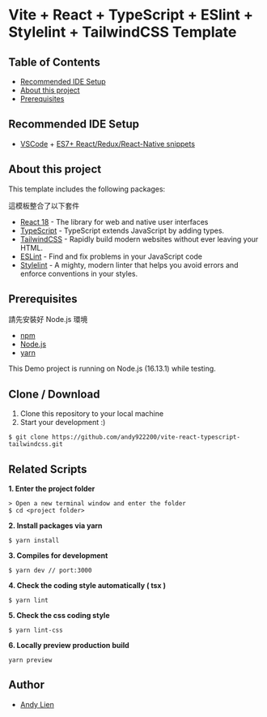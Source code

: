 # Vite + React + TypeScript + ESlint + Stylelint + TailwindCSS Template

## Table of Contents
- [Recommended IDE Setup](#recommended-ide-setup)
- [About this project](#about-this-project)
- [Prerequisites](#prerequisites)

## Recommended IDE Setup
- [VSCode](https://code.visualstudio.com/) + [ES7+ React/Redux/React-Native snippets](https://marketplace.visualstudio.com/items?itemName=rodrigovallades.es7-react-js-snippets)

## About this project 
<p>This template includes the following packages:</p>
<p>這模板整合了以下套件</p>

- [React 18](https://react.dev/) - The library for web and native user interfaces
- [TypeScript](https://www.typescriptlang.org/) - TypeScript extends JavaScript by adding types.
- [TailwindCSS](https://tailwindcss.com/) - Rapidly build modern websites without ever leaving your HTML.
- [ESLint](https://eslint.org/) - Find and fix problems in your JavaScript code
- [Stylelint](https://stylelint.io/) - A mighty, modern linter that helps you avoid errors and enforce conventions in your styles.

## Prerequisites
<p>請先安裝好 Node.js 環境</p>

- [npm](https://www.npmjs.com/get-npm)
- [Node.js](https://nodejs.org/en/download/)
- [yarn](https://yarnpkg.com/)

This Demo project is running on Node.js (16.13.1) while testing.

## Clone / Download
1. Clone this repository to your local machine
2. Start your development :)

```
$ git clone https://github.com/andy922200/vite-react-typescript-tailwindcss.git
```

## Related Scripts

**1. Enter the project folder**
```
> Open a new terminal window and enter the folder
$ cd <project folder>
```
**2. Install packages via yarn**
```
$ yarn install
```
**3. Compiles for development**
```
$ yarn dev // port:3000
```
**4. Check the coding style automatically ( tsx )**
```
$ yarn lint
```
**5. Check the css coding style**
```
$ yarn lint-css
```

**6. Locally preview production build**
```
yarn preview
```
## Author
- [Andy Lien](https://github.com/andy922200)
